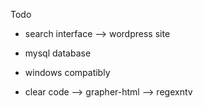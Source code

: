 Todo

* search interface
	--> wordpress site

* mysql database

* windows compatibly

* clear code
	--> grapher-html
	--> regexntv
	